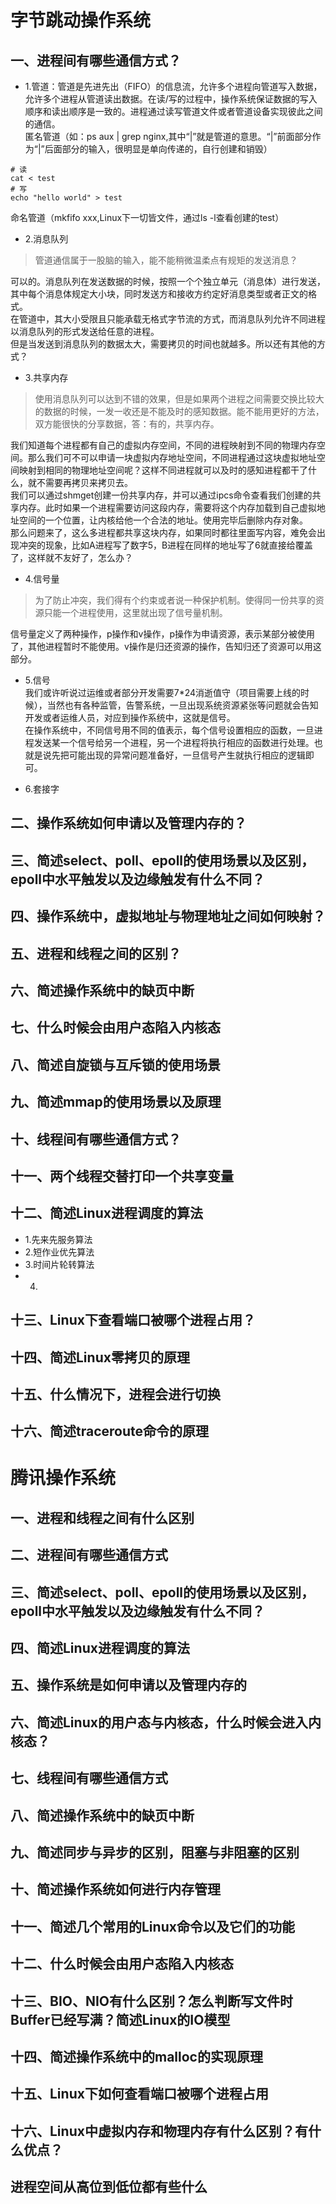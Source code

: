# 字节跳动操作系统

## 一、进程间有哪些通信方式？
- 1.管道：管道是先进先出（FIFO）的信息流，允许多个进程向管道写入数据，允许多个进程从管道读出数据。在读/写的过程中，操作系统保证数据的写入顺序和读出顺序是一致的。进程通过读写管道文件或者管道设备实现彼此之间的通信。  
匿名管道（如：ps aux | grep nginx,其中“|”就是管道的意思。“|”前面部分作为“|”后面部分的输入，很明显是单向传递的，自行创建和销毁）
```
# 读
cat < test
# 写
echo "hello world" > test
```

命名管道（mkfifo xxx,Linux下一切皆文件，通过ls -l查看创建的test）
- 2.消息队列
> 管道通信属于一股脑的输入，能不能稍微温柔点有规矩的发送消息？

可以的。消息队列在发送数据的时候，按照一个个独立单元（消息体）进行发送，其中每个消息体规定大小块，同时发送方和接收方约定好消息类型或者正文的格式。   
在管道中，其大小受限且只能承载无格式字节流的方式，而消息队列允许不同进程以消息队列的形式发送给任意的进程。   
但是当发送到消息队列的数据太大，需要拷贝的时间也就越多。所以还有其他的方式？

- 3.共享内存
> 使用消息队列可以达到不错的效果，但是如果两个进程之间需要交换比较大的数据的时候，一发一收还是不能及时的感知数据。能不能用更好的方法，双方能很快的分享数据，答：有的，共享内存。

我们知道每个进程都有自己的虚拟内存空间，不同的进程映射到不同的物理内存空间。那么我们可不可以申请一块虚拟内存地址空间，不同进程通过这块虚拟地址空间映射到相同的物理地址空间呢？这样不同进程就可以及时的感知进程都干了什么，就不需要再拷贝来拷贝去。   
我们可以通过shmget创建一份共享内存，并可以通过ipcs命令查看我们创建的共享内存。此时如果一个进程需要访问这段内存，需要将这个内存加载到自己虚拟地址空间的一个位置，让内核给他一个合法的地址。使用完毕后删除内存对象。  
那么问题来了，这么多进程都共享这块内存，如果同时都往里面写内容，难免会出现冲突的现象，比如A进程写了数字5，B进程在同样的地址写了6就直接给覆盖了，这样就不友好了，怎么办？

- 4.信号量
> 为了防止冲突，我们得有个约束或者说一种保护机制。使得同一份共享的资源只能一个进程使用，这里就出现了信号量机制。

信号量定义了两种操作，p操作和v操作，p操作为申请资源，表示某部分被使用了，其他进程暂时不能使用。v操作是归还资源的操作，告知归还了资源可以用这部分。

- 5.信号  
我们或许听说过运维或者部分开发需要7*24消逝值守（项目需要上线的时候），当然也有各种监管，告警系统，一旦出现系统资源紧张等问题就会告知开发或者运维人员，对应到操作系统中，这就是信号。    
在操作系统中，不同信号用不同的值表示，每个信号设置相应的函数，一旦进程发送某一个信号给另一个进程，另一个进程将执行相应的函数进行处理。也就是说先把可能出现的异常问题准备好，一旦信号产生就执行相应的逻辑即可。

- 6.套接字 


## 二、操作系统如何申请以及管理内存的？
## 三、简述select、poll、epoll的使用场景以及区别，epoll中水平触发以及边缘触发有什么不同？
## 四、操作系统中，虚拟地址与物理地址之间如何映射？
## 五、进程和线程之间的区别？
## 六、简述操作系统中的缺页中断
## 七、什么时候会由用户态陷入内核态
## 八、简述自旋锁与互斥锁的使用场景
## 九、简述mmap的使用场景以及原理
## 十、线程间有哪些通信方式？
## 十一、两个线程交替打印一个共享变量
## 十二、简述Linux进程调度的算法
- 1.先来先服务算法
- 2.短作业优先算法
- 3.时间片轮转算法
- 4.

## 十三、Linux下查看端口被哪个进程占用？
## 十四、简述Linux零拷贝的原理
## 十五、什么情况下，进程会进行切换
## 十六、简述traceroute命令的原理

# 腾讯操作系统
## 一、进程和线程之间有什么区别
## 二、进程间有哪些通信方式
## 三、简述select、poll、epoll的使用场景以及区别，epoll中水平触发以及边缘触发有什么不同？
## 四、简述Linux进程调度的算法
## 五、操作系统是如何申请以及管理内存的
## 六、简述Linux的用户态与内核态，什么时候会进入内核态？
## 七、线程间有哪些通信方式
## 八、简述操作系统中的缺页中断
## 九、简述同步与异步的区别，阻塞与非阻塞的区别
## 十、简述操作系统如何进行内存管理
## 十一、简述几个常用的Linux命令以及它们的功能
## 十二、什么时候会由用户态陷入内核态
## 十三、BIO、NIO有什么区别？怎么判断写文件时Buffer已经写满？简述Linux的IO模型
## 十四、简述操作系统中的malloc的实现原理
## 十五、Linux下如何查看端口被哪个进程占用
## 十六、Linux中虚拟内存和物理内存有什么区别？有什么优点？
## 进程空间从高位到低位都有些什么
